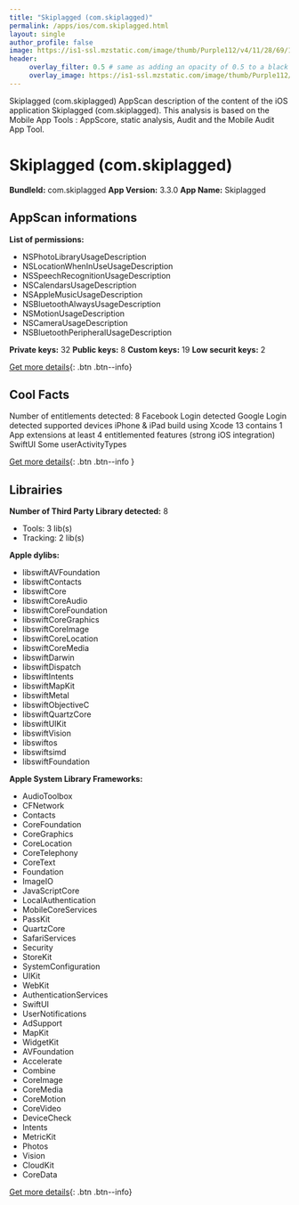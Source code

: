 ```yaml
---
title: "Skiplagged (com.skiplagged)"
permalink: /apps/ios/com.skiplagged.html
layout: single
author_profile: false
image: https://is1-ssl.mzstatic.com/image/thumb/Purple112/v4/11/28/69/112869ba-cfa7-c22b-a91c-09b05107d053/AppIcon-0-0-1x_U007emarketing-0-0-0-10-0-0-sRGB-0-0-0-GLES2_U002c0-512MB-85-220-0-0.png/512x512bb.jpg
header: 
     overlay_filter: 0.5 # same as adding an opacity of 0.5 to a black background
     overlay_image: https://is1-ssl.mzstatic.com/image/thumb/Purple112/v4/11/28/69/112869ba-cfa7-c22b-a91c-09b05107d053/AppIcon-0-0-1x_U007emarketing-0-0-0-10-0-0-sRGB-0-0-0-GLES2_U002c0-512MB-85-220-0-0.png/512x512bb.jpg
---
```

Skiplagged (com.skiplagged) AppScan description of the content of the iOS application Skiplagged (com.skiplagged). This analysis is based on the Mobile App Tools : AppScore, static analysis, Audit and the Mobile Audit App Tool.

# Skiplagged (com.skiplagged)

**BundleId:** com.skiplagged
**App Version:** 3.3.0
**App Name:** Skiplagged


## AppScan informations 

**List of permissions:** 
- NSPhotoLibraryUsageDescription
- NSLocationWhenInUseUsageDescription
- NSSpeechRecognitionUsageDescription
- NSCalendarsUsageDescription
- NSAppleMusicUsageDescription
- NSBluetoothAlwaysUsageDescription
- NSMotionUsageDescription
- NSCameraUsageDescription
- NSBluetoothPeripheralUsageDescription
  
  
**Private keys:** 32
**Public keys:** 8
**Custom keys:** 19
**Low securit keys:** 2
  
[Get more details](/pricing.html){: .btn .btn--info}

## Cool Facts

Number of entitlements detected: 8
Facebook Login detected
Google Login detected
supported devices iPhone & iPad
build using Xcode 13
contains 1 App extensions
at least 4 entitlemented features (strong iOS integration)
SwiftUI
Some userActivityTypes
  
[Get more details](/pricing.html){: .btn .btn--info }

## Librairies 
**Number of Third Party Library detected:** 8
- Tools: 3 lib(s)
- Tracking: 2 lib(s)


**Apple dylibs:**
- libswiftAVFoundation
- libswiftContacts
- libswiftCore
- libswiftCoreAudio
- libswiftCoreFoundation
- libswiftCoreGraphics
- libswiftCoreImage
- libswiftCoreLocation
- libswiftCoreMedia
- libswiftDarwin
- libswiftDispatch
- libswiftIntents
- libswiftMapKit
- libswiftMetal
- libswiftObjectiveC
- libswiftQuartzCore
- libswiftUIKit
- libswiftVision
- libswiftos
- libswiftsimd
- libswiftFoundation


**Apple System Library Frameworks:**
- AudioToolbox
- CFNetwork
- Contacts
- CoreFoundation
- CoreGraphics
- CoreLocation
- CoreTelephony
- CoreText
- Foundation
- ImageIO
- JavaScriptCore
- LocalAuthentication
- MobileCoreServices
- PassKit
- QuartzCore
- SafariServices
- Security
- StoreKit
- SystemConfiguration
- UIKit
- WebKit
- AuthenticationServices
- SwiftUI
- UserNotifications
- AdSupport
- MapKit
- WidgetKit
- AVFoundation
- Accelerate
- Combine
- CoreImage
- CoreMedia
- CoreMotion
- CoreVideo
- DeviceCheck
- Intents
- MetricKit
- Photos
- Vision
- CloudKit
- CoreData


  
[Get more details](/pricing.html){: .btn .btn--info}

